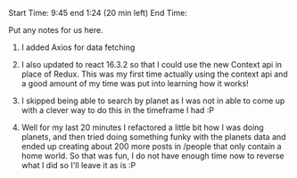 Start Time: 9:45 end 1:24 (20 min left)				End Time:

Put any notes for us here.
1. I added Axios for data fetching

2. I also updated to react 16.3.2 so that I could use the new Context api in place of Redux. This was my first time actually using the context api and a good amount of my time was put into learning how it works!

3. I skipped being able to search by planet as I was not in able to come up with a clever way to do this in the timeframe I had :P

4. Well for my last 20 minutes I refactored a little bit how I was doing planets, and then tried doing something funky with the planets data and ended up creating about 200 more posts in /people that only contain a home world. So that was fun, I do not have enough time now to reverse what I did so I'll leave it as is :P